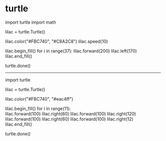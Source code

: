 # turtle

import turtle
import math

lilac = turtle.Turtle()

lilac.color("#FBC740", "#C8A2C8")
lilac.speed(10)

lilac.begin_fill()
for i in range(37):
    lilac.forward(200)
    lilac.left(170)
lilac.end_fill()

turtle.done()

------------------------------------------

import turtle

lilac = turtle.Turtle()

lilac.color("#FBC740", "#eac4ff")

lilac.begin_fill()
for i in range(11):    
    lilac.forward(100)
    lilac.right(60)
    lilac.forward(100)
    lilac.right(120)
    lilac.forward(100)
    lilac.right(60)
    lilac.forward(100)
    lilac.right(12)
lilac.end_fill()
    
    


turtle.done()


